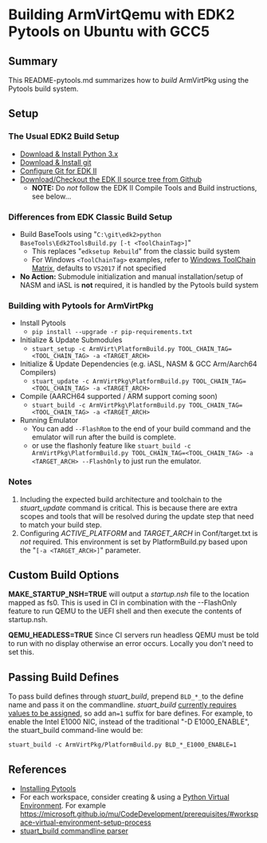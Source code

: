 # Building ArmVirtQemu with EDK2 Pytools on Ubuntu with GCC5

## Summary

This README-pytools.md summarizes how to _build_ ArmVirtPkg using the Pytools build system.

## Setup

### The Usual EDK2 Build Setup

- [Download & Install Python 3.x](https://www.python.org/downloads/)
- [Download & Install git](https://git-scm.com/download/)
- [Configure Git for EDK II](https://github.com/tianocore/tianocore.github.io/wiki/Windows-systems#github-help)
- [Download/Checkout the EDK II source tree from Github](https://github.com/tianocore/tianocore.github.io/wiki/Windows-systems#download)
  - **NOTE:** Do _not_ follow the EDK II Compile Tools and Build instructions, see below...

### Differences from EDK Classic Build Setup

- Build BaseTools using "`C:\git\edk2>python BaseTools\Edk2ToolsBuild.py [-t <ToolChainTag>]`"
  - This replaces "`edksetup Rebuild`" from the classic build system
  - For Windows `<ToolChainTag>` examples, refer to [Windows ToolChain Matrix](https://github.com/tianocore/tianocore.github.io/wiki/Windows-systems-ToolChain-Matrix), defaults to `VS2017` if not specified
- **No Action:** Submodule initialization and manual installation/setup of NASM and iASL is **not** required, it is handled by the Pytools build system

### Building with Pytools for ArmVirtPkg

- Install Pytools
  - `pip install --upgrade -r pip-requirements.txt`
- Initialize & Update Submodules
  - `stuart_setup -c ArmVirt\PlatformBuild.py TOOL_CHAIN_TAG=<TOOL_CHAIN_TAG> -a <TARGET_ARCH>`
- Initialize & Update Dependencies (e.g. iASL, NASM & GCC Arm/Aarch64 Compilers)
  - `stuart_update -c ArmVirtPkg\PlatformBuild.py TOOL_CHAIN_TAG=<TOOL_CHAIN_TAG> -a <TARGET_ARCH>`
- Compile (AARCH64 supported / ARM support coming soon)
  - `stuart_build -c ArmVirtPkg\PlatformBuild.py TOOL_CHAIN_TAG=<TOOL_CHAIN_TAG> -a <TARGET_ARCH>`
- Running Emulator
  - You can add `--FlashRom` to the end of your build command and the emulator will run after the build is complete.
  - or use the flashonly feature like `stuart_build -c ArmVirtPkg\PlatformBuild.py TOOL_CHAIN_TAG=<TOOL_CHAIN_TAG> -a <TARGET_ARCH> --FlashOnly` to just run the emulator.

### Notes

1. Including the expected build architecture and toolchain to the _stuart_update_ command is critical. This is because there are extra scopes and tools that will be resolved during the update step that need to match your build step.
2. Configuring _ACTIVE_PLATFORM_ and _TARGET_ARCH_ in Conf/target.txt is _not_ required. This environment is set by PlatformBuild.py based upon the "`[-a <TARGET_ARCH>]`" parameter.

## Custom Build Options

**MAKE_STARTUP_NSH=TRUE** will output a _startup.nsh_ file to the location mapped as fs0. This is used in CI in combination with the --FlashOnly feature to run QEMU to the UEFI shell and then execute the contents of startup.nsh.

**QEMU_HEADLESS=TRUE** Since CI servers run headless QEMU must be told to run with no display otherwise an error occurs. Locally you don't need to set this.

## Passing Build Defines

To pass build defines through _stuart_build_, prepend `BLD_*_`to the define name and pass it on the commandline. _stuart_build_ [currently requires values to be assigned](https://github.com/tianocore/edk2-pytool-extensions/issues/128), so add an`=1` suffix for bare defines.
For example, to enable the Intel E1000 NIC, instead of the traditional "-D E1000_ENABLE", the stuart_build command-line would be:

`stuart_build -c ArmVirtPkg/PlatformBuild.py BLD_*_E1000_ENABLE=1`

## References

- [Installing Pytools](https://github.com/tianocore/edk2-pytool-extensions/blob/master/docs/using.md#installing)
- For each workspace, consider creating & using a [Python Virtual Environment](https://docs.python.org/3/library/venv.html). For example <https://microsoft.github.io/mu/CodeDevelopment/prerequisites/#workspace-virtual-environment-setup-process>
- [stuart_build commandline parser](https://github.com/tianocore/edk2-pytool-extensions/blob/56f6a7aee09995c2f22da4765e8b0a29c1cbf5de/edk2toolext/edk2_invocable.py#L109)

